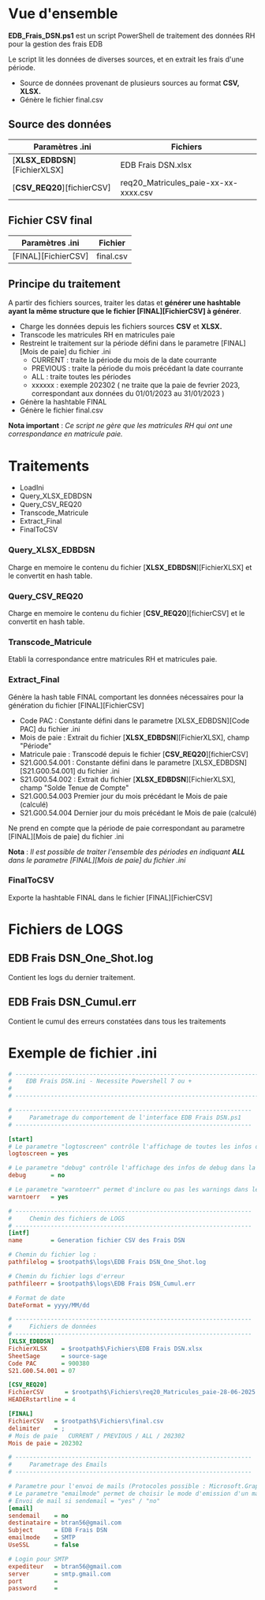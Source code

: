 # Vue d'ensemble

**EDB_Frais_DSN.ps1** est un script PowerShell de traitement des données RH pour la gestion des frais EDB

Le script lit les données de diverses sources, et en extrait les frais d'une période.

* Source de données provenant de plusieurs sources au format **CSV, XLSX.**
* Génère le fichier final.csv

## Source des données  

|                   Paramètres .ini                   |                    Fichiers                     |
| --------------------------------------------------- | ----------------------------------------------- |
| [**XLSX_EDBDSN**][FichierXLSX]                      | EDB Frais DSN.xlsx                              |
| [**CSV_REQ20**][fichierCSV]                         | req20_Matricules_paie-xx-xx-xxxx.csv            |


## Fichier CSV final

|                   Paramètres .ini                   |            Fichier            |
| --------------------------------------------------- | ----------------------------- |
| [FINAL][FichierCSV]                                 | final.csv                     |


## Principe du traitement

A partir des fichiers sources, traiter les datas et **générer une hashtable ayant la même structure que le fichier [FINAL][FichierCSV] à générer**.

* Charge les données depuis les fichiers sources **CSV** et **XLSX.**
* Transcode les matricules RH en matricules paie
* Restreint le traitement sur la période défini dans le parametre [FINAL][Mois de paie] du fichier .ini
    * CURRENT : traite la période du mois de la date courrante
    * PREVIOUS : traite la période du mois précédant la date courrante
	* ALL : traite toutes les périodes
    * xxxxxx : exemple 202302 ( ne traite que la paie de fevrier 2023, correspondant aux données du 01/01/2023 au 31/01/2023 )
* Génère la hashtable FINAL
* Génère le fichier final.csv

**Nota important** : *Ce script ne gère que les matricules RH qui ont une correspondance en matricule paie.*

# Traitements

* LoadIni
* Query_XLSX_EDBDSN
* Query_CSV_REQ20
* Transcode_Matricule
* Extract_Final
* FinalToCSV

### Query_XLSX_EDBDSN

Charge en memoire le contenu du fichier [**XLSX_EDBDSN**][FichierXLSX] et le convertit en hash table.

### Query_CSV_REQ20

Charge en memoire le contenu du fichier [**CSV_REQ20**][fichierCSV]  et le convertit en hash table.

### Transcode_Matricule

Etabli la correspondance entre matricules RH et matricules paie.

### Extract_Final

Génère la hash table FINAL comportant les données nécessaires pour la génération du fichier [FINAL][FichierCSV] 

* Code PAC : Constante défini dans le parametre [XLSX_EDBDSN][Code PAC] du fichier .ini
* Mois de paie : Extrait du fichier [**XLSX_EDBDSN**][FichierXLSX], champ "Période"
* Matricule paie : Transcodé depuis le fichier [**CSV_REQ20**][fichierCSV]
* S21.G00.54.001 : Constante défini dans le parametre [XLSX_EDBDSN][S21.G00.54.001] du fichier .ini
* S21.G00.54.002 : Extrait du fichier [**XLSX_EDBDSN**][FichierXLSX], champ "Solde Tenue de Compte"
* S21.G00.54.003 Premier jour du mois précédant le Mois de paie (calculé)
* S21.G00.54.004 Dernier jour du mois précédant le Mois de paie (calculé)

Ne prend en compte que la période de paie correspondant au parametre [FINAL][Mois de paie] du fichier .ini

**Nota** : *Il est possible de traiter l'ensemble des périodes en indiquant **ALL** dans le parametre [FINAL][Mois de paie] du fichier .ini*

### FinalToCSV

Exporte la hashtable FINAL dans le fichier [FINAL][FichierCSV] 

# Fichiers de LOGS

## EDB Frais DSN_One_Shot.log

Contient les logs du dernier traitement.

## EDB Frais DSN_Cumul.err

Contient le cumul des erreurs constatées dans tous les traitements

# Exemple de fichier .ini

```ini
# -----------------------------------------------------------------------------------------------------------------------------
#    EDB Frais DSN.ini - Necessite Powershell 7 ou +
#      
# -----------------------------------------------------------------------------------------------------------------------------

# -------------------------------------------------------------------
#     Parametrage du comportement de l'interface EDB Frais DSN.ps1
# -------------------------------------------------------------------

[start]
# Le parametre "logtoscreen" contrôle l'affichage de toutes les infos de log/error/warning dans la console
logtoscreen = yes

# Le parametre "debug" contrôle l'affichage des infos de debug dans la console
debug       = no

# Le parametre "warntoerr" permet d'inclure ou pas les warnings dans le fichier EDB Frais DSN_Cumul.err
warntoerr   = yes

# -------------------------------------------------------------------
#     Chemin des fichiers de LOGS
# -------------------------------------------------------------------
[intf]
name        = Generation fichier CSV des Frais DSN 

# Chemin du fichier log : 
pathfilelog = $rootpath$\logs\EDB Frais DSN_One_Shot.log

# Chemin du fichier logs d'erreur
pathfileerr = $rootpath$\logs\EDB Frais DSN_Cumul.err

# Format de date
DateFormat = yyyy/MM/dd

# -------------------------------------------------------------------
#     Fichiers de données
# -------------------------------------------------------------------
[XLSX_EDBDSN]
FichierXLSX    = $rootpath$\Fichiers\EDB Frais DSN.xlsx
SheetSage      = source-sage
Code PAC       = 900380
S21.G00.54.001 = 07

[CSV_REQ20]
FichierCSV      = $rootpath$\Fichiers\req20_Matricules_paie-28-06-2025.csv
HEADERstartline = 4

[FINAL]
FichierCSV   = $rootpath$\Fichiers\final.csv
delimiter    = ;   
# Mois de paie   CURRENT / PREVIOUS / ALL / 202302  
Mois de paie = 202302

# -------------------------------------------------------------------
#     Parametrage des Emails
# -------------------------------------------------------------------

# Parametre pour l'envoi de mails (Protocoles possible : Microsoft.Graph ou SMTP)
# Le parametre "emailmode" permet de choisir le mode d'emission d'un mail (GRAPH ou SMTP)
# Envoi de mail si sendemail = "yes" / "no"
[email]
sendemail    = no
destinataire = btran56@gmail.com
Subject      = EDB Frais DSN
emailmode    = SMTP
UseSSL       = false

# Login pour SMTP
expediteur   = btran56@gmail.com
server       = smtp.gmail.com
port         = 
password     = 
```
